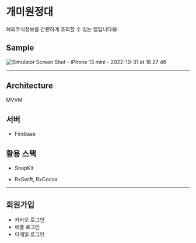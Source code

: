 # 개미원정대
해외주식정보를 간편하게 조회할 수 있는 앱입니다😄

## Sample
![Simulator Screen Shot - iPhone 13 mini - 2022-10-31 at 18 27 46](https://user-images.githubusercontent.com/79982120/199152094-ace01ac2-dd4a-4f91-885b-528feb97057d.png)


---
## Architecture
MVVM

## 서버
* Firebase

## 활용 스택
* SnapKit

* RxSwift, RxCocoa

---
## 회원가입

- 카카오 로그인
- 애플 로그인
- 이메일 로그인
